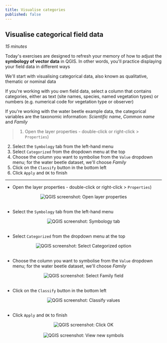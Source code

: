 ```yaml
---
title: Visualise categories
published: false
---
```


## Visualise categorical field data
*15 minutes*

Today's exercises are designed to refresh your memory of how to adjust the **symbology of vector data** in QGIS.  In other words, you'll practice displaying your field data in different ways

We'll start with visualising categorical data, also known as qualitative, thematic or nominal data

If you're working with you own field data, select a column that contains categories, either as text (site names, species, named vegetation types) or numbers (e.g. numerical code for vegetation type or observer)

If you're working with the water beetle example data, the categorical variables are the taxonomic information: *Scientific name*, *Common name* and *Family*

> 1. Open the layer properties - double-click or right-click > `Properties`)
2. Select the `Symbology` tab from the left-hand menu
3. Select `Categorized` from the dropdown menu at the top
4. Choose the column you want to symbolise from the `Value` dropdown menu; for the water beetle dataset, we'll choose *Family*
5. Click on the `Classify` button in the bottom left
6. Click `Apply` and `OK` to finish

---

- Open the layer properties - double-click or right-click > `Properties`)
<center><img src="{{site.baseurl}}/img/qgis-symbol-cat-034.png" alt="QGIS screenshot: Open layer properties"></center>
<br>

- Select the `Symbology` tab from the left-hand menu
<center><img src="{{site.baseurl}}/img/qgis-symbol-cat-036.png" alt="QGIS screenshot: Symbology tab"></center>
<br>

- Select `Categorized` from the dropdown menu at the top

<center><img src="{{site.baseurl}}/img/qgis-symbol-cat-042.png" alt="QGIS screenshot: Select Categorized option"></center>

<br>

- Choose the column you want to symbolise from the `Value` dropdown menu; for the water beetle dataset, we'll choose *Family*

<center><img src="{{site.baseurl}}/img/qgis-symbol-cat-049.png" alt="QGIS screenshot: Select Family field"></center>

<br>

- Click on the `Classify` button in the bottom left

<center><img src="{{site.baseurl}}/img/qgis-symbol-cat-056.png" alt="QGIS screenshot: Classify values"></center>

<br>

- Click `Apply` and `OK` to finish

<center><img src="{{site.baseurl}}/img/qgis-symbol-cat-062.png" alt="QGIS screenshot: Click OK"></center>
<br>
<center><img src="{{site.baseurl}}/img/qgis-symbol-cat-063.png" alt="QGIS screenshot: View new symbols"></center>

